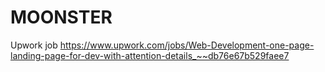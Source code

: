 # MOONSTER
Upwork job
https://www.upwork.com/jobs/Web-Development-one-page-landing-page-for-dev-with-attention-details_~~db76e67b529faee7
